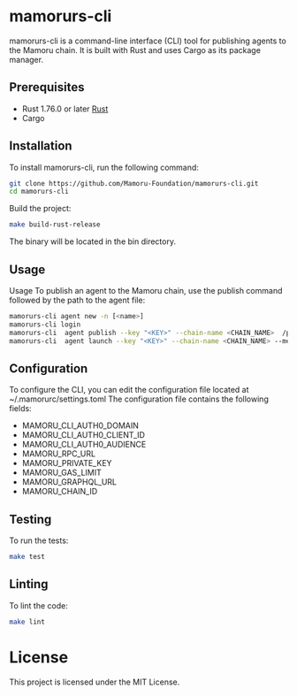 # mamorurs-cli
mamorurs-cli is a command-line interface (CLI) tool for publishing agents to the Mamoru chain. It is built with Rust and uses Cargo as its package manager.  


## Prerequisites
- Rust 1.76.0 or later [Rust](https://www.rust-lang.org/tools/install)
- Cargo

## Installation

To install mamorurs-cli, run the following command:

```bash
git clone https://github.com/Mamoru-Foundation/mamorurs-cli.git
cd mamorurs-cli
```

Build the project:

```bash 
make build-rust-release
```

The binary will be located in the bin directory.

## Usage

Usage
To publish an agent to the Mamoru chain, use the publish command followed by the path to the agent file:

```bash 
mamorurs-cli agent new -n [<name>]
mamorurs-cli login 
mamorurs-cli  agent publish --key "<KEY>" --chain-name <CHAIN_NAME>  /path/to/agent_dir/
mamorurs-cli  agent launch --key "<KEY>" --chain-name <CHAIN_NAME> --metadata-id <METADATA_ID> /path/to/agent_dir/
``` 

## Configuration

To configure the CLI, you can edit the configuration file located at ~/.mamorurc/settings.toml The configuration file contains the following fields:

- MAMORU_CLI_AUTH0_DOMAIN 
- MAMORU_CLI_AUTH0_CLIENT_ID 
- MAMORU_CLI_AUTH0_AUDIENCE 
- MAMORU_RPC_URL 
- MAMORU_PRIVATE_KEY 
- MAMORU_GAS_LIMIT 
- MAMORU_GRAPHQL_URL 
- MAMORU_CHAIN_ID


## Testing
To run the tests:

```bash
make test
```

## Linting
To lint the code:

```bash
make lint
```

# License
This project is licensed under the MIT License.
